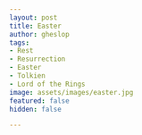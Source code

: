 ```yaml
---
layout: post
title: Easter
author: gheslop
tags:
- Rest
- Resurrection
- Easter
- Tolkien
- Lord of the Rings
image: assets/images/easter.jpg
featured: false
hidden: false

---
```

